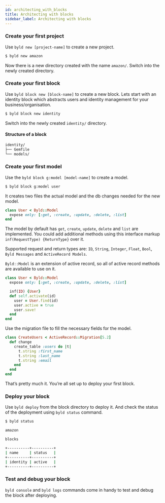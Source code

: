 ```yaml
---
id: architecting_with_blocks
title: Architecting with blocks
sidebar_label: Architecting with blocks
---
```


### Create your first project

Use `byld new [project-name]` to create a new project. 

```sh
$ byld new amazon
```

Now there is a new directory created with the name `amazon/`. Switch into the newly created directory.

### Create your first block

Use `byld block new [block-name]` to create a new block. Lets start with an identity block which abstracts users and identity management for your business/organisation.

```sh
$ byld block new identity
```

Switch into the newly created `identity/` directory.

#### Structure of a block

```sh
identity/
├── Gemfile
└── models/
```

### Create your first model

Use the `byld block g:model [model-name]` to create a model. 

```sh
$ byld block g:model user
```

It creates two files the actual model and the db changes needed for the new model.

```ruby
class User < Byld::Model
  expose only: [:get, :create, :update, :delete, :list]
end
```

The model by default has `get`, `create`, `update`, `delete` and `list`
are implemented. You could add additional methods using this interface markup
`inf(RequestType) {ReturnType}` over it. 

Supported request and return types are: `ID`, `String`, `Integer`, `Float`, `Bool`, `Byld Messages` and `ActiveRecord Models`.

`Byld::Model` is an extension of active record, so all of active record methods are available to use on it. 

```ruby
class User < Byld::Model
  expose only: [:get, :create, :update, :delete, :list]

  inf(ID) {User}
  def self.activate(id)
    user = User.find(id)
    user.active = true
    user.save!
  end
end
```
Use the migration file to fill the necessary fields for the model.

```ruby
class CreateUsers < ActiveRecord::Migration[5.2]
  def change
    create_table :users do |t|
      t.string :first_name
      t.string :last_name
      t.string :email
    end
  end
end
```

That’s pretty much it. You’re all set up to deploy your first block.

### Deploy your block

Use `byld deploy` from the block directory to deploy it. And check the status of the deployment using `byld status` command. 

```sh
$ byld status

amazon

blocks

+----------+----------+
| name     | status   |
+----------+----------+
| identity | active   |
+----------+----------+

```

### Test and debug your block

`byld console` and `byld logs` commands come in handy to test and debug the block after deploying. 
